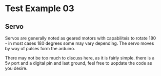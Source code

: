 # Test Example 03
## Servo

Servos are generally noted as geared motors with capabiliteis to rotate 180 - in most cases 180 degrees some may vary depending.  The servo moves by way of pulses form the arduino.

There may not be too much to discuss here,  as it is fairly simple.  there is a 5v port and a digital pin and last ground,  feel free to uopdate the code as you desire. 
